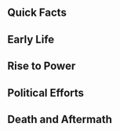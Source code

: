 
```table-of-contents
```

## Quick Facts


## Early Life


## Rise to Power


## Political Efforts


## Death and Aftermath


